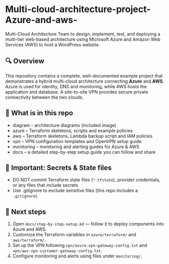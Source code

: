 # Multi-cloud-architecture-project-Azure-and-aws-
Multi-Cloud Architecture Team to design, implement, test, and deploying a multi-tier web-based architecture using Microsoft Azure and Amazon Web Services (AWS) to host a WordPress website.
## 🔍 Overview
This repository contains a complete, well-documented example project that demonstrates a hybrid multi-cloud architecture connecting **Azure** and **AWS**.  
Azure is used for identity, DNS and monitoring, while AWS hosts the application and database. A site-to-site VPN provides secure private connectivity between the two clouds.

## 📁 What is in this repo
- diagram – architecture diagrams (included image)
- azure – Terraform skeletons, scripts and example policies
- aws – Terraform skeletons, Lambda backup script and IAM policies
- vpn – VPN configuration templates and OpenVPN setup guide
- monitoring – monitoring and alerting guides for Azure & AWS
- docs – a detailed step-by-step setup guide you can follow and share


## 🔐 Important: Secrets & State files
- DO NOT commit Terraform state files (`*.tfstate`), provider credentials, or any files that include secrets.
- Use .gitignore to exclude sensitive files (this repo includes a `.gitignore`).

## 🧭 Next steps
1. Open `docs/step-by-step-setup.md` — follow it to deploy components into Azure and AWS.
2. Customize the Terraform variables in `azure/terraform/` and `aws/terraform/`.
3. Set up the VPN following `vpn/azure-vpn-gateway-config.txt` and `vpn/aws-vpn-customer-gateway-config.txt`.
4. Configure monitoring and alerts using files under `monitoring/`.
